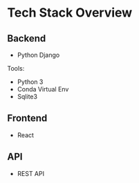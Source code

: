 # Tech Stack Overview

## Backend

* Python Django

Tools:

* Python 3
* Conda Virtual Env
* Sqlite3

## Frontend

* React

## API

* REST API
